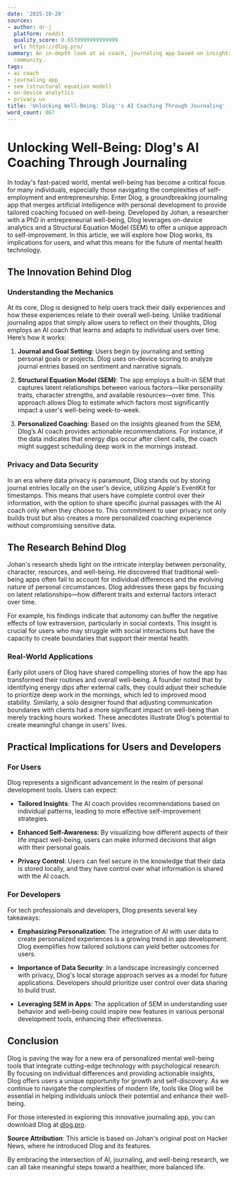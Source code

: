 ```yaml
---
date: '2025-10-28'
sources:
- author: dr-j
  platform: reddit
  quality_score: 0.6539999999999999
  url: https://dlog.pro/
summary: An in-depth look at ai coach, journaling app based on insights from the tech
  community.
tags:
- ai coach
- journaling app
- sem (structural equation model)
- on-device analytics
- privacy ux
title: 'Unlocking Well-Being: Dlog''s AI Coaching Through Journaling'
word_count: 867
---
```


# Unlocking Well-Being: Dlog's AI Coaching Through Journaling

In today's fast-paced world, mental well-being has become a critical focus for many individuals, especially those navigating the complexities of self-employment and entrepreneurship. Enter Dlog, a groundbreaking journaling app that merges artificial intelligence with personal development to provide tailored coaching focused on well-being. Developed by Johan, a researcher with a PhD in entrepreneurial well-being, Dlog leverages on-device analytics and a Structural Equation Model (SEM) to offer a unique approach to self-improvement. In this article, we will explore how Dlog works, its implications for users, and what this means for the future of mental health technology.

## The Innovation Behind Dlog

### Understanding the Mechanics

At its core, Dlog is designed to help users track their daily experiences and how these experiences relate to their overall well-being. Unlike traditional journaling apps that simply allow users to reflect on their thoughts, Dlog employs an AI coach that learns and adapts to individual users over time. Here’s how it works:

1. **Journal and Goal Setting**: Users begin by journaling and setting personal goals or projects. Dlog uses on-device scoring to analyze journal entries based on sentiment and narrative signals.

2. **Structural Equation Model (SEM)**: The app employs a built-in SEM that captures latent relationships between various factors—like personality traits, character strengths, and available resources—over time. This approach allows Dlog to estimate which factors most significantly impact a user's well-being week-to-week.

3. **Personalized Coaching**: Based on the insights gleaned from the SEM, Dlog’s AI coach provides actionable recommendations. For instance, if the data indicates that energy dips occur after client calls, the coach might suggest scheduling deep work in the mornings instead.

### Privacy and Data Security

In an era where data privacy is paramount, Dlog stands out by storing journal entries locally on the user's device, utilizing Apple's EventKit for timestamps. This means that users have complete control over their information, with the option to share specific journal passages with the AI coach only when they choose to. This commitment to user privacy not only builds trust but also creates a more personalized coaching experience without compromising sensitive data.

## The Research Behind Dlog

Johan's research sheds light on the intricate interplay between personality, character, resources, and well-being. He discovered that traditional well-being apps often fail to account for individual differences and the evolving nature of personal circumstances. Dlog addresses these gaps by focusing on latent relationships—how different traits and external factors interact over time. 

For example, his findings indicate that autonomy can buffer the negative effects of low extraversion, particularly in social contexts. This insight is crucial for users who may struggle with social interactions but have the capacity to create boundaries that support their mental health.

### Real-World Applications

Early pilot users of Dlog have shared compelling stories of how the app has transformed their routines and overall well-being. A founder noted that by identifying energy dips after external calls, they could adjust their schedule to prioritize deep work in the mornings, which led to improved mood stability. Similarly, a solo designer found that adjusting communication boundaries with clients had a more significant impact on well-being than merely tracking hours worked. These anecdotes illustrate Dlog's potential to create meaningful change in users' lives.

## Practical Implications for Users and Developers

### For Users

Dlog represents a significant advancement in the realm of personal development tools. Users can expect:

- **Tailored Insights**: The AI coach provides recommendations based on individual patterns, leading to more effective self-improvement strategies. 

- **Enhanced Self-Awareness**: By visualizing how different aspects of their life impact well-being, users can make informed decisions that align with their personal goals.

- **Privacy Control**: Users can feel secure in the knowledge that their data is stored locally, and they have control over what information is shared with the AI coach.

### For Developers

For tech professionals and developers, Dlog presents several key takeaways:

- **Emphasizing Personalization**: The integration of AI with user data to create personalized experiences is a growing trend in app development. Dlog exemplifies how tailored solutions can yield better outcomes for users.

- **Importance of Data Security**: In a landscape increasingly concerned with privacy, Dlog's local storage approach serves as a model for future applications. Developers should prioritize user control over data sharing to build trust.

- **Leveraging SEM in Apps**: The application of SEM in understanding user behavior and well-being could inspire new features in various personal development tools, enhancing their effectiveness.

## Conclusion

Dlog is paving the way for a new era of personalized mental well-being tools that integrate cutting-edge technology with psychological research. By focusing on individual differences and providing actionable insights, Dlog offers users a unique opportunity for growth and self-discovery. As we continue to navigate the complexities of modern life, tools like Dlog will be essential in helping individuals unlock their potential and enhance their well-being.

For those interested in exploring this innovative journaling app, you can download Dlog at [dlog.pro](https://dlog.pro/). 

**Source Attribution**: This article is based on Johan's original post on Hacker News, where he introduced Dlog and its features. 

By embracing the intersection of AI, journaling, and well-being research, we can all take meaningful steps toward a healthier, more balanced life.